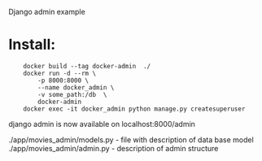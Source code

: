 Django admin example

# Install:

        docker build --tag docker-admin  ./
        docker run -d --rm \
            -p 8000:8000 \
            --name docker_admin \
            -v some_path:/db  \
            docker-admin
        docker exec -it docker_admin python manage.py createsuperuser

django admin is now available on localhost:8000/admin

./app/movies_admin/models.py - file with description of data base model
./app/movies_admin/admin.py - description of admin structure